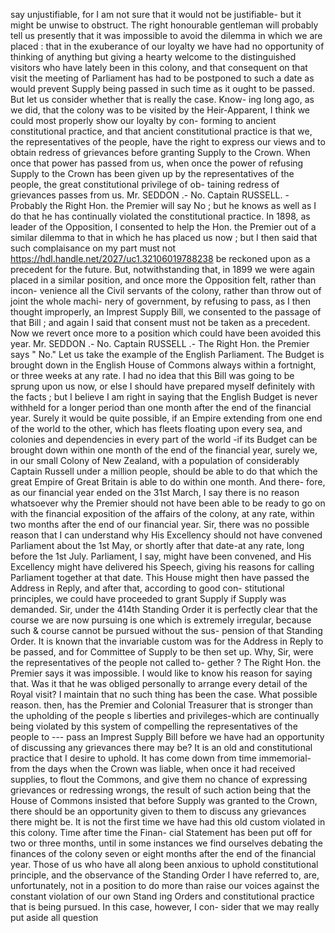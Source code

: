 say unjustifiable, for I am not sure that it would not be justifiable- but it might be unwise to obstruct. The right honourable gentleman will probably tell us presently that it was impossible to avoid the dilemma in which we are placed : that in the exuberance of our loyalty we have had no opportunity of thinking of anything but giving a hearty welcome to the distinguished visitors who have lately been in this colony, and that consequent on that visit the meeting of Parliament has had to be postponed to such a date as would prevent Supply being passed in such time as it ought to be passed. But let us consider whether that is really the case. Know- ing long ago, as we did, that the colony was to be visited by the Heir-Apparent, I think we could most properly show our loyalty by con- forming to ancient constitutional practice, and that ancient constitutional practice is that we, the representatives of the people, have the right to express our views and to obtain redress of grievances before granting Supply to the Crown. When once that power has passed from us, when once the power of refusing Supply to the Crown has been given up by the representatives of the people, the great constitutional privilege of ob- taining redress of grievances passes from us. Mr. SEDDON .- No. Captain RUSSELL. - Probably the Right Hon. the Premier will say No ; but he knows as well as I do that he has continually violated the constitutional practice. In 1898, as leader of the Opposition, I consented to help the Hon. the Premier out of a similar dilemma to that in which he has placed us now ; but I then said that such complaisance on my part must not https://hdl.handle.net/2027/uc1.32106019788238 be reckoned upon as a precedent for the future. But, notwithstanding that, in 1899 we were again placed in a similar position, and once more the Opposition felt, rather than incon- venience all the Civil servants of the colony, rather than throw out of joint the whole machi- nery of government, by refusing to pass, as I then thought improperly, an Imprest Supply Bill, we consented to the passage of that Bill ; and again I said that consent must not be taken as a precedent. Now we revert once more to a position which could have been avoided this year. Mr. SEDDON .- No. Captain RUSSELL .- The Right Hon. the Premier says " No." Let us take the example of the English Parliament. The Budget is brought down in the English House of Commons always within a fortnight, or three weeks at any rate. I had no idea that this Bill was going to be sprung upon us now, or else I should have prepared myself definitely with the facts ; but I believe I am right in saying that the English Budget is never withheld for a longer period than one month after the end of the financial year. Surely it would be quite possible, if an Empire extending from one end of the world to the other, which has fleets floating upon every sea, and colonies and dependencies in every part of the world -if its Budget can be brought down within one month of the end of the financial year, surely we, in our small Colony of New Zealand, with a population of considerably Captain Russell under a million people, should be able to do that which the great Empire of Great Britain is able to do within one month. And there- fore, as our financial year ended on the 31st March, I say there is no reason whatsoever why the Premier should not have been able to be ready to go on with the financial exposition of the affairs of the colony, at any rate, within two months after the end of our financial year. Sir, there was no possible reason that I can understand why His Excellency should not have convened Parliament about the 1st May, or shortly after that date-at any rate, long before the 1st July. Parliament, I say, might have been convened, and His Excellency might have delivered his Speech, giving his reasons for calling Parliament together at that date. This House might then have passed the Address in Reply, and after that, according to good con- stitutional principles, we could have proceeded to grant Supply if Supply was demanded. Sir, under the 414th Standing Order it is perfectly clear that the course we are now pursuing is one which is extremely irregular, because such & course cannot be pursued without the sus- pension of that Standing Order. It is known that the invariable custom was for the Address in Reply to be passed, and for Committee of Supply to be then set up. Why, Sir, were the representatives of the people not called to- gether ? The Right Hon. the Premier says it was impossible. I would like to know his reason for saying that. Was it that he was obliged personally to arrange every detail of the Royal visit? I maintain that no such thing has been the case. What possible reason. then, has the Premier and Colonial Treasurer that is stronger than the upholding of the people s liberties and privileges-which are continually being violated by this system of compelling the representatives of the people to \--- pass an Imprest Supply Bill before we have had an opportunity of discussing any grievances there may be? It is an old and constitutional practice that I desire to uphold. It has come down from time immemorial-from the days when the Crown was liable, when once it had received supplies, to flout the Commons, and give them no chance of expressing grievances or redressing wrongs, the result of such action being that the House of Commons insisted that before Supply was granted to the Crown, there should be an opportunity given to them to discuss any grievances there might be. It is not the first time we have had this old custom violated in this colony. Time after time the Finan- cial Statement has been put off for two or three months, until in some instances we find ourselves debating the finances of the colony seven or eight months after the end of the financial year. Those of us who have all along been anxious to uphold constitutional principle, and the observance of the Standing Order I have referred to, are, unfortunately, not in a position to do more than raise our voices against the constant violation of our own Stand ing Orders and constitutional practice that is being pursued. In this case, however, I con- sider that we may really put aside all question 